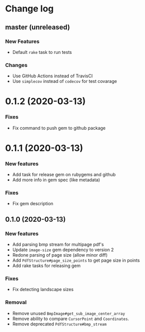 # Change log

## master (unreleased)

### New Features

* Default `rake` task to run tests

### Changes

* Use GitHub Actions instead of TravisCI
* Use `simplecov` instead of `codecov` for test covarage

# 0.1.2 (2020-03-13)

### Fixes

* Fix command to push gem to github package

# 0.1.1 (2020-03-13)

### New features

* Add task for release gem on rubygems and github
* Add more info in gem spec (like metadata)

### Fixes

* Fix gem description

## 0.1.0 (2020-03-13)

### New features

* Add parsing bmp stream for multipage pdf's
* Update `image-size` gem dependency to version 2  
* Redone parsing of page size (allow minor diff)
* Add `PdfStructure#page_size_points` to get page size in points
* Add rake tasks for releasing gem

### Fixes

* Fix detecting landscape sizes

### Removal

* Remove unused `BmpImage#get_sub_image_center_array`
* Remove ability to compare `CursorPoint` and `Coordinates`.
* Remove deprecated `PdfStructure#bmp_stream`
